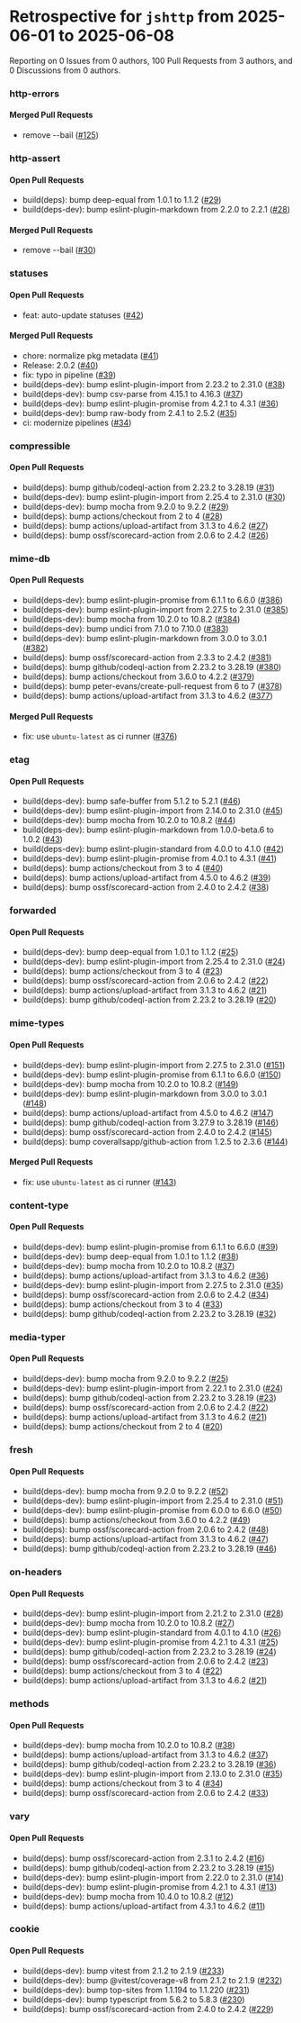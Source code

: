 # Retrospective for `jshttp` from 2025-06-01 to 2025-06-08

Reporting on 0 Issues from 0 authors, 100 Pull Requests from 3 authors, and 0 Discussions from 0 authors.


### http-errors

#### Merged Pull Requests

- remove --bail ([#125](https://github.com/jshttp/http-errors/pull/125))

### http-assert

#### Open Pull Requests

- build(deps): bump deep-equal from 1.0.1 to 1.1.2 ([#29](https://github.com/jshttp/http-assert/pull/29))
- build(deps-dev): bump eslint-plugin-markdown from 2.2.0 to 2.2.1 ([#28](https://github.com/jshttp/http-assert/pull/28))

#### Merged Pull Requests

- remove --bail ([#30](https://github.com/jshttp/http-assert/pull/30))

### statuses

#### Open Pull Requests

- feat: auto-update statuses ([#42](https://github.com/jshttp/statuses/pull/42))

#### Merged Pull Requests

- chore: normalize pkg metadata ([#41](https://github.com/jshttp/statuses/pull/41))
- Release: 2.0.2 ([#40](https://github.com/jshttp/statuses/pull/40))
- fix: typo in pipeline ([#39](https://github.com/jshttp/statuses/pull/39))
- build(deps-dev): bump eslint-plugin-import from 2.23.2 to 2.31.0 ([#38](https://github.com/jshttp/statuses/pull/38))
- build(deps-dev): bump csv-parse from 4.15.1 to 4.16.3 ([#37](https://github.com/jshttp/statuses/pull/37))
- build(deps-dev): bump eslint-plugin-promise from 4.2.1 to 4.3.1 ([#36](https://github.com/jshttp/statuses/pull/36))
- build(deps-dev): bump raw-body from 2.4.1 to 2.5.2 ([#35](https://github.com/jshttp/statuses/pull/35))
- ci: modernize pipelines ([#34](https://github.com/jshttp/statuses/pull/34))

### compressible

#### Open Pull Requests

- build(deps): bump github/codeql-action from 2.23.2 to 3.28.19 ([#31](https://github.com/jshttp/compressible/pull/31))
- build(deps-dev): bump eslint-plugin-import from 2.25.4 to 2.31.0 ([#30](https://github.com/jshttp/compressible/pull/30))
- build(deps-dev): bump mocha from 9.2.0 to 9.2.2 ([#29](https://github.com/jshttp/compressible/pull/29))
- build(deps): bump actions/checkout from 2 to 4 ([#28](https://github.com/jshttp/compressible/pull/28))
- build(deps): bump actions/upload-artifact from 3.1.3 to 4.6.2 ([#27](https://github.com/jshttp/compressible/pull/27))
- build(deps): bump ossf/scorecard-action from 2.0.6 to 2.4.2 ([#26](https://github.com/jshttp/compressible/pull/26))

### mime-db

#### Open Pull Requests

- build(deps-dev): bump eslint-plugin-promise from 6.1.1 to 6.6.0 ([#386](https://github.com/jshttp/mime-db/pull/386))
- build(deps-dev): bump eslint-plugin-import from 2.27.5 to 2.31.0 ([#385](https://github.com/jshttp/mime-db/pull/385))
- build(deps-dev): bump mocha from 10.2.0 to 10.8.2 ([#384](https://github.com/jshttp/mime-db/pull/384))
- build(deps-dev): bump undici from 7.1.0 to 7.10.0 ([#383](https://github.com/jshttp/mime-db/pull/383))
- build(deps-dev): bump eslint-plugin-markdown from 3.0.0 to 3.0.1 ([#382](https://github.com/jshttp/mime-db/pull/382))
- build(deps): bump ossf/scorecard-action from 2.3.3 to 2.4.2 ([#381](https://github.com/jshttp/mime-db/pull/381))
- build(deps): bump github/codeql-action from 2.23.2 to 3.28.19 ([#380](https://github.com/jshttp/mime-db/pull/380))
- build(deps): bump actions/checkout from 3.6.0 to 4.2.2 ([#379](https://github.com/jshttp/mime-db/pull/379))
- build(deps): bump peter-evans/create-pull-request from 6 to 7 ([#378](https://github.com/jshttp/mime-db/pull/378))
- build(deps): bump actions/upload-artifact from 3.1.3 to 4.6.2 ([#377](https://github.com/jshttp/mime-db/pull/377))

#### Merged Pull Requests

- fix: use `ubuntu-latest` as ci runner ([#376](https://github.com/jshttp/mime-db/pull/376))

### etag

#### Open Pull Requests

- build(deps-dev): bump safe-buffer from 5.1.2 to 5.2.1 ([#46](https://github.com/jshttp/etag/pull/46))
- build(deps-dev): bump eslint-plugin-import from 2.14.0 to 2.31.0 ([#45](https://github.com/jshttp/etag/pull/45))
- build(deps-dev): bump mocha from 10.2.0 to 10.8.2 ([#44](https://github.com/jshttp/etag/pull/44))
- build(deps-dev): bump eslint-plugin-markdown from 1.0.0-beta.6 to 1.0.2 ([#43](https://github.com/jshttp/etag/pull/43))
- build(deps-dev): bump eslint-plugin-standard from 4.0.0 to 4.1.0 ([#42](https://github.com/jshttp/etag/pull/42))
- build(deps-dev): bump eslint-plugin-promise from 4.0.1 to 4.3.1 ([#41](https://github.com/jshttp/etag/pull/41))
- build(deps): bump actions/checkout from 3 to 4 ([#40](https://github.com/jshttp/etag/pull/40))
- build(deps): bump actions/upload-artifact from 4.5.0 to 4.6.2 ([#39](https://github.com/jshttp/etag/pull/39))
- build(deps): bump ossf/scorecard-action from 2.4.0 to 2.4.2 ([#38](https://github.com/jshttp/etag/pull/38))

### forwarded

#### Open Pull Requests

- build(deps-dev): bump deep-equal from 1.0.1 to 1.1.2 ([#25](https://github.com/jshttp/forwarded/pull/25))
- build(deps-dev): bump eslint-plugin-import from 2.25.4 to 2.31.0 ([#24](https://github.com/jshttp/forwarded/pull/24))
- build(deps): bump actions/checkout from 3 to 4 ([#23](https://github.com/jshttp/forwarded/pull/23))
- build(deps): bump ossf/scorecard-action from 2.0.6 to 2.4.2 ([#22](https://github.com/jshttp/forwarded/pull/22))
- build(deps): bump actions/upload-artifact from 3.1.3 to 4.6.2 ([#21](https://github.com/jshttp/forwarded/pull/21))
- build(deps): bump github/codeql-action from 2.23.2 to 3.28.19 ([#20](https://github.com/jshttp/forwarded/pull/20))

### mime-types

#### Open Pull Requests

- build(deps-dev): bump eslint-plugin-import from 2.27.5 to 2.31.0 ([#151](https://github.com/jshttp/mime-types/pull/151))
- build(deps-dev): bump eslint-plugin-promise from 6.1.1 to 6.6.0 ([#150](https://github.com/jshttp/mime-types/pull/150))
- build(deps-dev): bump mocha from 10.2.0 to 10.8.2 ([#149](https://github.com/jshttp/mime-types/pull/149))
- build(deps-dev): bump eslint-plugin-markdown from 3.0.0 to 3.0.1 ([#148](https://github.com/jshttp/mime-types/pull/148))
- build(deps): bump actions/upload-artifact from 4.5.0 to 4.6.2 ([#147](https://github.com/jshttp/mime-types/pull/147))
- build(deps): bump github/codeql-action from 3.27.9 to 3.28.19 ([#146](https://github.com/jshttp/mime-types/pull/146))
- build(deps): bump ossf/scorecard-action from 2.4.0 to 2.4.2 ([#145](https://github.com/jshttp/mime-types/pull/145))
- build(deps): bump coverallsapp/github-action from 1.2.5 to 2.3.6 ([#144](https://github.com/jshttp/mime-types/pull/144))

#### Merged Pull Requests

- fix: use `ubuntu-latest` as ci runner ([#143](https://github.com/jshttp/mime-types/pull/143))

### content-type

#### Open Pull Requests

- build(deps-dev): bump eslint-plugin-promise from 6.1.1 to 6.6.0 ([#39](https://github.com/jshttp/content-type/pull/39))
- build(deps-dev): bump deep-equal from 1.0.1 to 1.1.2 ([#38](https://github.com/jshttp/content-type/pull/38))
- build(deps-dev): bump mocha from 10.2.0 to 10.8.2 ([#37](https://github.com/jshttp/content-type/pull/37))
- build(deps): bump actions/upload-artifact from 3.1.3 to 4.6.2 ([#36](https://github.com/jshttp/content-type/pull/36))
- build(deps-dev): bump eslint-plugin-import from 2.27.5 to 2.31.0 ([#35](https://github.com/jshttp/content-type/pull/35))
- build(deps): bump ossf/scorecard-action from 2.0.6 to 2.4.2 ([#34](https://github.com/jshttp/content-type/pull/34))
- build(deps): bump actions/checkout from 3 to 4 ([#33](https://github.com/jshttp/content-type/pull/33))
- build(deps): bump github/codeql-action from 2.23.2 to 3.28.19 ([#32](https://github.com/jshttp/content-type/pull/32))

### media-typer

#### Open Pull Requests

- build(deps-dev): bump mocha from 9.2.0 to 9.2.2 ([#25](https://github.com/jshttp/media-typer/pull/25))
- build(deps-dev): bump eslint-plugin-import from 2.22.1 to 2.31.0 ([#24](https://github.com/jshttp/media-typer/pull/24))
- build(deps): bump github/codeql-action from 2.23.2 to 3.28.19 ([#23](https://github.com/jshttp/media-typer/pull/23))
- build(deps): bump ossf/scorecard-action from 2.0.6 to 2.4.2 ([#22](https://github.com/jshttp/media-typer/pull/22))
- build(deps): bump actions/upload-artifact from 3.1.3 to 4.6.2 ([#21](https://github.com/jshttp/media-typer/pull/21))
- build(deps): bump actions/checkout from 2 to 4 ([#20](https://github.com/jshttp/media-typer/pull/20))

### fresh

#### Open Pull Requests

- build(deps-dev): bump mocha from 9.2.0 to 9.2.2 ([#52](https://github.com/jshttp/fresh/pull/52))
- build(deps-dev): bump eslint-plugin-import from 2.25.4 to 2.31.0 ([#51](https://github.com/jshttp/fresh/pull/51))
- build(deps-dev): bump eslint-plugin-promise from 6.0.0 to 6.6.0 ([#50](https://github.com/jshttp/fresh/pull/50))
- build(deps): bump actions/checkout from 3.6.0 to 4.2.2 ([#49](https://github.com/jshttp/fresh/pull/49))
- build(deps): bump ossf/scorecard-action from 2.0.6 to 2.4.2 ([#48](https://github.com/jshttp/fresh/pull/48))
- build(deps): bump actions/upload-artifact from 3.1.3 to 4.6.2 ([#47](https://github.com/jshttp/fresh/pull/47))
- build(deps): bump github/codeql-action from 2.23.2 to 3.28.19 ([#46](https://github.com/jshttp/fresh/pull/46))

### on-headers

#### Open Pull Requests

- build(deps-dev): bump eslint-plugin-import from 2.21.2 to 2.31.0 ([#28](https://github.com/jshttp/on-headers/pull/28))
- build(deps-dev): bump mocha from 10.2.0 to 10.8.2 ([#27](https://github.com/jshttp/on-headers/pull/27))
- build(deps-dev): bump eslint-plugin-standard from 4.0.1 to 4.1.0 ([#26](https://github.com/jshttp/on-headers/pull/26))
- build(deps-dev): bump eslint-plugin-promise from 4.2.1 to 4.3.1 ([#25](https://github.com/jshttp/on-headers/pull/25))
- build(deps): bump github/codeql-action from 2.23.2 to 3.28.19 ([#24](https://github.com/jshttp/on-headers/pull/24))
- build(deps): bump ossf/scorecard-action from 2.0.6 to 2.4.2 ([#23](https://github.com/jshttp/on-headers/pull/23))
- build(deps): bump actions/checkout from 3 to 4 ([#22](https://github.com/jshttp/on-headers/pull/22))
- build(deps): bump actions/upload-artifact from 3.1.3 to 4.6.2 ([#21](https://github.com/jshttp/on-headers/pull/21))

### methods

#### Open Pull Requests

- build(deps-dev): bump mocha from 10.2.0 to 10.8.2 ([#38](https://github.com/jshttp/methods/pull/38))
- build(deps): bump actions/upload-artifact from 3.1.3 to 4.6.2 ([#37](https://github.com/jshttp/methods/pull/37))
- build(deps): bump github/codeql-action from 2.23.2 to 3.28.19 ([#36](https://github.com/jshttp/methods/pull/36))
- build(deps-dev): bump eslint-plugin-import from 2.13.0 to 2.31.0 ([#35](https://github.com/jshttp/methods/pull/35))
- build(deps): bump actions/checkout from 3 to 4 ([#34](https://github.com/jshttp/methods/pull/34))
- build(deps): bump ossf/scorecard-action from 2.0.6 to 2.4.2 ([#33](https://github.com/jshttp/methods/pull/33))

### vary

#### Open Pull Requests

- build(deps): bump ossf/scorecard-action from 2.3.1 to 2.4.2 ([#16](https://github.com/jshttp/vary/pull/16))
- build(deps): bump github/codeql-action from 2.23.2 to 3.28.19 ([#15](https://github.com/jshttp/vary/pull/15))
- build(deps-dev): bump eslint-plugin-import from 2.22.0 to 2.31.0 ([#14](https://github.com/jshttp/vary/pull/14))
- build(deps-dev): bump eslint-plugin-promise from 4.2.1 to 4.3.1 ([#13](https://github.com/jshttp/vary/pull/13))
- build(deps-dev): bump mocha from 10.4.0 to 10.8.2 ([#12](https://github.com/jshttp/vary/pull/12))
- build(deps): bump actions/upload-artifact from 4.3.1 to 4.6.2 ([#11](https://github.com/jshttp/vary/pull/11))

### cookie

#### Open Pull Requests

- build(deps-dev): bump vitest from 2.1.2 to 2.1.9 ([#233](https://github.com/jshttp/cookie/pull/233))
- build(deps-dev): bump @vitest/coverage-v8 from 2.1.2 to 2.1.9 ([#232](https://github.com/jshttp/cookie/pull/232))
- build(deps-dev): bump top-sites from 1.1.194 to 1.1.220 ([#231](https://github.com/jshttp/cookie/pull/231))
- build(deps-dev): bump typescript from 5.6.2 to 5.8.3 ([#230](https://github.com/jshttp/cookie/pull/230))
- build(deps): bump ossf/scorecard-action from 2.4.0 to 2.4.2 ([#229](https://github.com/jshttp/cookie/pull/229))
